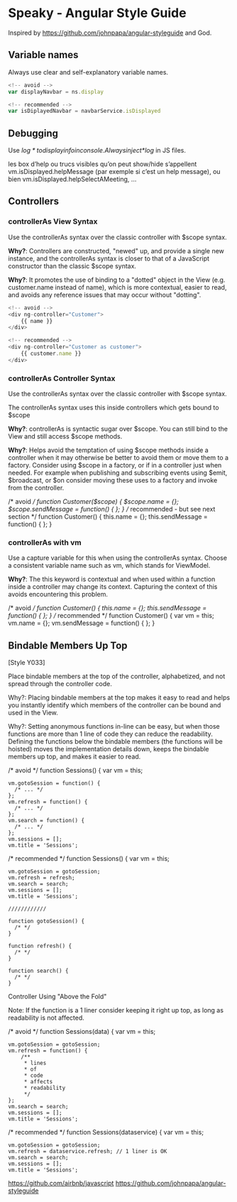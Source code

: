 # Speaky - Angular Style Guide

Inspired by https://github.com/johnpapa/angular-styleguide and God.

## Variable names

Always use clear and self-explanatory variable names.

```javascript
<!-- avoid -->
var displayNavbar = ns.display
```
```javascript
<!-- recommended -->
var isDiplayedNavbar = navbarService.isDisplayed
```

## Debugging
Use *$log* to display info in console.
Always inject *$log* in JS files. 


les box d’help ou trucs visibles qu’on peut show/hide s’appellent 
vm.isDisplayed.helpMessage (par exemple si c’est un help message), ou bien vm.isDisplayed.helpSelectAMeeting, …


## Controllers

### controllerAs View Syntax

Use the controllerAs syntax over the classic controller with $scope syntax.

**Why?**: Controllers are constructed, "newed" up, and provide a single new instance, and the controllerAs syntax is closer to that of a JavaScript constructor than the classic $scope syntax.

**Why?**: It promotes the use of binding to a "dotted" object in the View (e.g. customer.name instead of name), which is more contextual, easier to read, and avoids any reference issues that may occur without "dotting".

```javascript
<!-- avoid -->
<div ng-controller="Customer">
    {{ name }}
</div>
```

```javascript
<!-- recommended -->
<div ng-controller="Customer as customer">
    {{ customer.name }}
</div>
```

### controllerAs Controller Syntax

Use the controllerAs syntax over the classic controller with $scope syntax.

The controllerAs syntax uses this inside controllers which gets bound to $scope

**Why?**: controllerAs is syntactic sugar over $scope. You can still bind to the View and still access $scope methods.

**Why?**: Helps avoid the temptation of using $scope methods inside a controller when it may otherwise be better to avoid them or move them to a factory. Consider using $scope in a factory, or if in a controller just when needed. For example when publishing and subscribing events using $emit, $broadcast, or $on consider moving these uses to a factory and invoke from the controller.

/* avoid */
function Customer($scope) {
    $scope.name = {};
    $scope.sendMessage = function() { };
}
/* recommended - but see next section */
function Customer() {
    this.name = {};
    this.sendMessage = function() { };
}

### controllerAs with vm

Use a capture variable for this when using the controllerAs syntax. Choose a consistent variable name such as vm, which stands for ViewModel.

**Why?**: The this keyword is contextual and when used within a function inside a controller may change its context. Capturing the context of this avoids encountering this problem.

/* avoid */
function Customer() {
    this.name = {};
    this.sendMessage = function() { };
}
/* recommended */
function Customer() {
    var vm = this;
    vm.name = {};
    vm.sendMessage = function() { };
}

## Bindable Members Up Top

[Style Y033]

Place bindable members at the top of the controller, alphabetized, and not spread through the controller code.

Why?: Placing bindable members at the top makes it easy to read and helps you instantly identify which members of the controller can be bound and used in the View.

Why?: Setting anonymous functions in-line can be easy, but when those functions are more than 1 line of code they can reduce the readability. Defining the functions below the bindable members (the functions will be hoisted) moves the implementation details down, keeps the bindable members up top, and makes it easier to read.

/* avoid */
function Sessions() {
    var vm = this;

    vm.gotoSession = function() {
      /* ... */
    };
    vm.refresh = function() {
      /* ... */
    };
    vm.search = function() {
      /* ... */
    };
    vm.sessions = [];
    vm.title = 'Sessions';
/* recommended */
function Sessions() {
    var vm = this;

    vm.gotoSession = gotoSession;
    vm.refresh = refresh;
    vm.search = search;
    vm.sessions = [];
    vm.title = 'Sessions';

    ////////////

    function gotoSession() {
      /* */
    }

    function refresh() {
      /* */
    }

    function search() {
      /* */
    }
Controller Using "Above the Fold"

Note: If the function is a 1 liner consider keeping it right up top, as long as readability is not affected.

/* avoid */
function Sessions(data) {
    var vm = this;

    vm.gotoSession = gotoSession;
    vm.refresh = function() {
        /**
         * lines
         * of
         * code
         * affects
         * readability
         */
    };
    vm.search = search;
    vm.sessions = [];
    vm.title = 'Sessions';
/* recommended */
function Sessions(dataservice) {
    var vm = this;

    vm.gotoSession = gotoSession;
    vm.refresh = dataservice.refresh; // 1 liner is OK
    vm.search = search;
    vm.sessions = [];
    vm.title = 'Sessions';
    
https://github.com/airbnb/javascript
https://github.com/johnpapa/angular-styleguide
